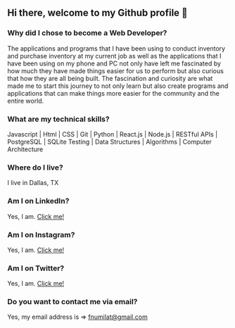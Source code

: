## Hi there, welcome to my Github profile 👋

### Why did I chose to become a Web Developer?

The applications and programs that I have been using to conduct inventory and purchase inventory at my current job as well as the applications that I have been using on my phone and PC not only have left me fascinated by how much they have made things easier for us to perform but also curious that how they are all being built. The fascination and curiosity are what made me to start this journey to not only learn but also create programs and applications that can make things more easier for the community and the entire world.

### What are my technical skills?

Javascript | Html | CSS | Git | Python | React.js | Node.js | RESTful APIs | PostgreSQL | SQLite Testing | Data Structures | Algorithms | Computer Architecture


### Where do I live?

I live in Dallas, TX

### Am I on LinkedIn?

Yes, I am. [Click me!](https://www.linkedin.com/in/fnu-milat-93ab89186/)

### Am I on Instagram?

Yes, I am. [Click me!](https://www.instagram.com/m_b_a_webdev/)

### Am I on Twitter?

Yes, I am. [Click me!](https://twitter.com/fnumilat_webdev)

### Do you want to contact me via email?

Yes, my email address is => fnumilat@gmail.com


<!--
**fnumilat/fnumilat** is a ✨ _special_ ✨ repository because its `README.md` (this file) appears on your GitHub profile.

Here are some ideas to get you started:

- 🔭 I’m currently working on ...
- 🌱 I’m currently learning ...
- 👯 I’m looking to collaborate on ...
- 🤔 I’m looking for help with ...
- 💬 Ask me about ...
- 📫 How to reach me: ...
- 😄 Pronouns: ...
- ⚡ Fun fact: ...
-->
